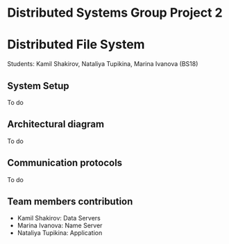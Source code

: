 # Distributed Systems Group Project 2
# Distributed File System
  Students: Kamil Shakirov, Nataliya Tupikina, Marina Ivanova (BS18)

## System Setup
  To do
## Architectural diagram
  To do
## Communication protocols
  To do
## Team members contribution

  + Kamil Shakirov: Data Servers
  + Marina Ivanova: Name Server
  + Nataliya Tupikina: Application
